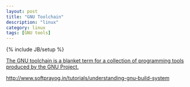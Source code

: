 ```yaml
---
layout: post
title: "GNU Toolchain"
description: "linux"
category: linux
tags: [GNU tools]
---
```

{% include JB/setup %}

[The GNU toolchain is a blanket term for a collection of programming tools produced by the GNU Project.](http://en.wikipedia.org/wiki/GNU_toolchain)

http://www.softprayog.in/tutorials/understanding-gnu-build-system

<!---python 多线程
rake ---ruby make 

how to write makefile

run makefile from [setup.py](http://stackoverflow.com/questions/1471994/what-is-setup-py)-->
